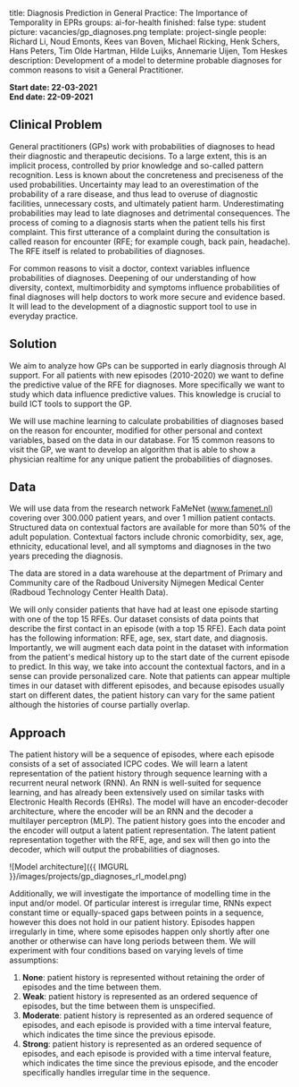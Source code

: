 title: Diagnosis Prediction in General Practice: The Importance of Temporality in EPRs
groups: ai-for-health
finished: false
type: student
picture: vacancies/gp_diagnoses.png
template: project-single
people: Richard Li, Noud Emonts, Kees van Boven, Michael Ricking, Henk Schers, Hans Peters, Tim Olde Hartman, Hilde Luijks, Annemarie Uijen, Tom Heskes
description: Development of a model to determine probable diagnoses for common reasons to visit a General Practitioner.

**Start date: 22-03-2021** <br>
**End date: 22-09-2021**

## Clinical Problem 
General practitioners (GPs) work with probabilities of diagnoses to head their diagnostic and therapeutic decisions. To a large extent, this is an implicit process, controlled by prior knowledge and so-called pattern recognition. Less is known about the concreteness and preciseness of the used probabilities. Uncertainty may lead to an overestimation of the probability of a rare disease, and thus lead to overuse of diagnostic facilities, unnecessary costs, and ultimately patient harm. Underestimating probabilities may lead to late diagnoses and detrimental consequences. The process of coming to a diagnosis starts when the patient tells his first complaint. This first utterance of a complaint during the consultation is called reason for encounter (RFE; for example cough, back pain, headache). The RFE itself is related to probabilities of diagnoses. 

For common reasons to visit a doctor, context variables influence probabilities of diagnoses. Deepening of our understanding of how diversity, context, multimorbidity and symptoms influence probabilities of final diagnoses will help doctors to work more secure and evidence based. It will lead to the development of a diagnostic support tool to use in everyday practice. 

## Solution
We aim to analyze how GPs can be supported in early diagnosis through AI support. For all patients with new episodes (2010-2020) we want to define the predictive value of the RFE for diagnoses. More specifically we want to study which data influence predictive values. This knowledge is crucial to build ICT tools to support the GP.

We will use machine learning to calculate probabilities of diagnoses based on the reason for encounter, modified for other personal and context variables, based on the data in our database. For 15 common reasons to visit the GP, we want to develop an algorithm that is able to show a physician realtime for any unique patient the probabilities of diagnoses.

## Data
We will use data from the research network FaMeNet (www.famenet.nl) covering over 300.000 patient years, and over 1 million patient contacts. Structured data on contextual factors are available for more than 50% of the adult population. Contextual factors include chronic comorbidity, sex, age, ethnicity, educational level, and all symptoms and diagnoses in the two years preceding the diagnosis.

The data are stored in a data warehouse at the department of Primary and Community care of the Radboud University Nijmegen Medical Center (Radboud Technology Center Health Data). 

We will only consider patients that have had at least one episode starting with one of the top 15 RFEs. Our dataset consists of data points that describe the first contact in an episode (with a top 15 RFE). Each data point has the following information: RFE, age, sex, start date, and diagnosis. Importantly, we will augment each data point in the dataset with information from the patient's medical history up to the start date of the current episode to predict. In this way, we take into account the contextual factors, and in a sense can provide personalized care. Note that patients can appear multiple times in our dataset with different episodes, and because episodes usually start on different dates, the patient history can vary for the same patient although the histories of course partially overlap.

## Approach
The patient history will be a sequence of episodes, where each episode consists of a set of associated ICPC codes. We will learn a latent representation of the patient history through sequence learning with a recurrent neural network (RNN). An RNN is well-suited for sequence learning, and has already been extensively used on similar tasks with Electronic Health Records (EHRs). The model will have an encoder-decoder architecture, where the encoder will be an RNN and the decoder a multilayer perceptron (MLP). The patient history goes into the encoder and the encoder will output a latent patient representation. The latent patient representation together with the RFE, age, and sex will then go into the decoder, which will output the probabilities of diagnoses.

![Model architecture]({{ IMGURL }}/images/projects/gp_diagnoses_rl_model.png)

Additionally, we will investigate the importance of modelling time in the input and/or model. Of particular interest is irregular time, RNNs expect constant time or equally-spaced gaps between points in a sequence, however this does not hold in our patient history. Episodes happen irregularly in time, where some episodes happen only shortly after one another or otherwise can have long periods between them. We will experiment with four conditions based on varying levels of time assumptions:

1. **None**: patient history is represented without retaining the order of episodes and the time between them.
2. **Weak**: patient history is represented as an ordered sequence of episodes, but the time between them is unspecified.
3. **Moderate**: patient history is represented as an ordered sequence of episodes, and each episode is provided with a time interval feature, which indicates the time since the previous episode.
4. **Strong**: patient history is represented as an ordered sequence of episodes, and each episode is provided with a time interval feature, which indicates the time since the previous episode, and the encoder specifically handles irregular time in the sequence.





